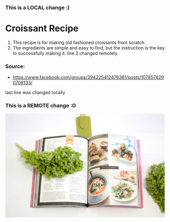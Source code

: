 ### This is a LOCAL change :)

# Croissant Recipe

1. This recipe is for making old fashioned croissants from scratch. 
2. The ingredients are simple and easy to find, but the instruction is the key to successfully making it. line 2 changed remotely

### Source: 
- https://www.facebook.com/groups/394225412476361/posts/1078574290708133/

last line was changed locally

### This is a REMOTE change :O
![This is a picture of croissant recipe](./recipe.jpg)

